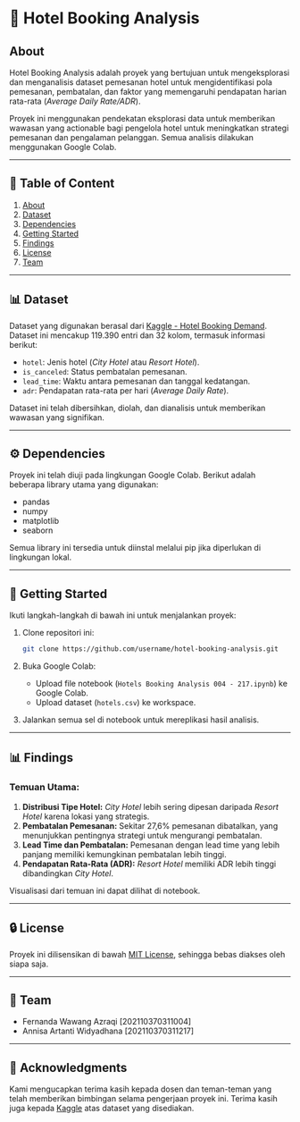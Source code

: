 # 🏨 Hotel Booking Analysis

## **About**

Hotel Booking Analysis adalah proyek yang bertujuan untuk mengeksplorasi dan menganalisis dataset pemesanan hotel untuk mengidentifikasi pola pemesanan, pembatalan, dan faktor yang memengaruhi pendapatan harian rata-rata (_Average Daily Rate/ADR_).

Proyek ini menggunakan pendekatan eksplorasi data untuk memberikan wawasan yang actionable bagi pengelola hotel untuk meningkatkan strategi pemesanan dan pengalaman pelanggan. Semua analisis dilakukan menggunakan Google Colab.

---

## 🔄 **Table of Content**

1. [About](#about)
2. [Dataset](#dataset)
3. [Dependencies](#dependencies)
4. [Getting Started](#getting-started)
5. [Findings](#findings)
6. [License](#license)
7. [Team](#team)

---

## 📊 **Dataset**

Dataset yang digunakan berasal dari [Kaggle - Hotel Booking Demand](https://www.kaggle.com/jessemostipak/hotel-booking-demand). Dataset ini mencakup 119.390 entri dan 32 kolom, termasuk informasi berikut:

- `hotel`: Jenis hotel (_City Hotel_ atau _Resort Hotel_).
- `is_canceled`: Status pembatalan pemesanan.
- `lead_time`: Waktu antara pemesanan dan tanggal kedatangan.
- `adr`: Pendapatan rata-rata per hari (_Average Daily Rate_).

Dataset ini telah dibersihkan, diolah, dan dianalisis untuk memberikan wawasan yang signifikan.

---

## ⚙️ **Dependencies**

Proyek ini telah diuji pada lingkungan Google Colab. Berikut adalah beberapa library utama yang digunakan:

- pandas
- numpy
- matplotlib
- seaborn

Semua library ini tersedia untuk diinstal melalui pip jika diperlukan di lingkungan lokal.

---

## 🔄 **Getting Started**

Ikuti langkah-langkah di bawah ini untuk menjalankan proyek:

1. Clone repositori ini:

   ```bash
   git clone https://github.com/username/hotel-booking-analysis.git
   ```

2. Buka Google Colab:

   - Upload file notebook (`Hotels Booking Analysis 004 - 217.ipynb`) ke Google Colab.
   - Upload dataset (`hotels.csv`) ke workspace.

3. Jalankan semua sel di notebook untuk mereplikasi hasil analisis.

---

## 📊 **Findings**

### **Temuan Utama:**

1. **Distribusi Tipe Hotel:** _City Hotel_ lebih sering dipesan daripada _Resort Hotel_ karena lokasi yang strategis.
2. **Pembatalan Pemesanan:** Sekitar 27,6% pemesanan dibatalkan, yang menunjukkan pentingnya strategi untuk mengurangi pembatalan.
3. **Lead Time dan Pembatalan:** Pemesanan dengan lead time yang lebih panjang memiliki kemungkinan pembatalan lebih tinggi.
4. **Pendapatan Rata-Rata (ADR):** _Resort Hotel_ memiliki ADR lebih tinggi dibandingkan _City Hotel_.

Visualisasi dari temuan ini dapat dilihat di notebook.

---

## 🔒 **License**

Proyek ini dilisensikan di bawah [MIT License](LICENSE), sehingga bebas diakses oleh siapa saja.

---

## 👥 **Team**

- Fernanda Wawang Azraqi [202110370311004]
- Annisa Artanti Widyadhana [202110370311217]

---

## 👏 **Acknowledgments**

Kami mengucapkan terima kasih kepada dosen dan teman-teman yang telah memberikan bimbingan selama pengerjaan proyek ini. Terima kasih juga kepada [Kaggle](https://www.kaggle.com/) atas dataset yang disediakan.
